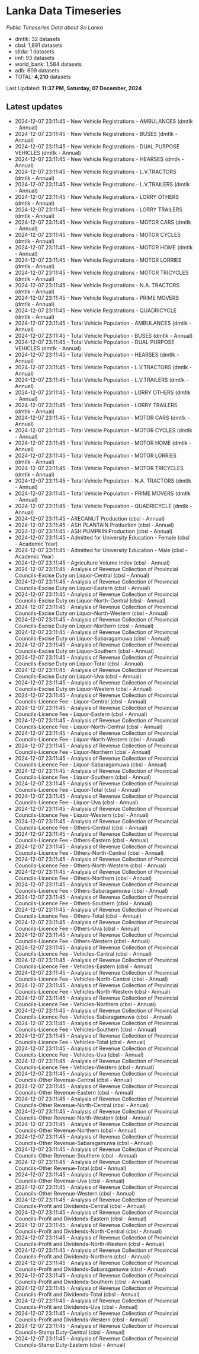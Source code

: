 # Lanka Data Timeseries
*Public Timeseries Data about Sri Lanka*

* dmtlk: 32 datasets
* cbsl: 1,891 datasets
* sltda: 1 datasets
* imf: 93 datasets
* world_bank: 1,584 datasets
* adb: 609 datasets
* TOTAL: **4,210** datasets

Last Updated: **11:37 PM, Saturday, 07 December, 2024**

## Latest updates

* 2024-12-07 23:11:45 - New Vehicle Registrations - AMBULANCES (dmtlk - Annual)
* 2024-12-07 23:11:45 - New Vehicle Registrations - BUSES (dmtlk - Annual)
* 2024-12-07 23:11:45 - New Vehicle Registrations - DUAL PURPOSE VEHICLES (dmtlk - Annual)
* 2024-12-07 23:11:45 - New Vehicle Registrations - HEARSES (dmtlk - Annual)
* 2024-12-07 23:11:45 - New Vehicle Registrations - L.V.TRACTORS (dmtlk - Annual)
* 2024-12-07 23:11:45 - New Vehicle Registrations - L.V.TRAILERS (dmtlk - Annual)
* 2024-12-07 23:11:45 - New Vehicle Registrations - LORRY OTHERS (dmtlk - Annual)
* 2024-12-07 23:11:45 - New Vehicle Registrations - LORRY TRAILERS (dmtlk - Annual)
* 2024-12-07 23:11:45 - New Vehicle Registrations - MOTOR CARS (dmtlk - Annual)
* 2024-12-07 23:11:45 - New Vehicle Registrations - MOTOR CYCLES (dmtlk - Annual)
* 2024-12-07 23:11:45 - New Vehicle Registrations - MOTOR HOME (dmtlk - Annual)
* 2024-12-07 23:11:45 - New Vehicle Registrations - MOTOR LORRIES (dmtlk - Annual)
* 2024-12-07 23:11:45 - New Vehicle Registrations - MOTOR TRICYCLES (dmtlk - Annual)
* 2024-12-07 23:11:45 - New Vehicle Registrations - N.A. TRACTORS (dmtlk - Annual)
* 2024-12-07 23:11:45 - New Vehicle Registrations - PRIME MOVERS (dmtlk - Annual)
* 2024-12-07 23:11:45 - New Vehicle Registrations - QUADRICYCLE (dmtlk - Annual)
* 2024-12-07 23:11:45 - Total Vehicle Population - AMBULANCES (dmtlk - Annual)
* 2024-12-07 23:11:45 - Total Vehicle Population - BUSES (dmtlk - Annual)
* 2024-12-07 23:11:45 - Total Vehicle Population - DUAL PURPOSE VEHICLES (dmtlk - Annual)
* 2024-12-07 23:11:45 - Total Vehicle Population - HEARSES (dmtlk - Annual)
* 2024-12-07 23:11:45 - Total Vehicle Population - L.V.TRACTORS (dmtlk - Annual)
* 2024-12-07 23:11:45 - Total Vehicle Population - L.V.TRAILERS (dmtlk - Annual)
* 2024-12-07 23:11:45 - Total Vehicle Population - LORRY OTHERS (dmtlk - Annual)
* 2024-12-07 23:11:45 - Total Vehicle Population - LORRY TRAILERS (dmtlk - Annual)
* 2024-12-07 23:11:45 - Total Vehicle Population - MOTOR CARS (dmtlk - Annual)
* 2024-12-07 23:11:45 - Total Vehicle Population - MOTOR CYCLES (dmtlk - Annual)
* 2024-12-07 23:11:45 - Total Vehicle Population - MOTOR HOME (dmtlk - Annual)
* 2024-12-07 23:11:45 - Total Vehicle Population - MOTOR LORRIES (dmtlk - Annual)
* 2024-12-07 23:11:45 - Total Vehicle Population - MOTOR TRICYCLES (dmtlk - Annual)
* 2024-12-07 23:11:45 - Total Vehicle Population - N.A. TRACTORS (dmtlk - Annual)
* 2024-12-07 23:11:45 - Total Vehicle Population - PRIME MOVERS (dmtlk - Annual)
* 2024-12-07 23:11:45 - Total Vehicle Population - QUADRICYCLE (dmtlk - Annual)
* 2024-12-07 23:11:45 - ARECANUT Production (cbsl - Annual)
* 2024-12-07 23:11:45 - ASH PLANTAIN Production (cbsl - Annual)
* 2024-12-07 23:11:45 - ASH PUMPKIN Production (cbsl - Annual)
* 2024-12-07 23:11:45 - Admitted for University Education - Female (cbsl - Academic Year)
* 2024-12-07 23:11:45 - Admitted for University Education - Male (cbsl - Academic Year)
* 2024-12-07 23:11:45 - Agriculture Volume Index (cbsl - Annual)
* 2024-12-07 23:11:45 - Analysis of Revenue Collection of Provincial Councils-Excise Duty on Liquor-Central (cbsl - Annual)
* 2024-12-07 23:11:45 - Analysis of Revenue Collection of Provincial Councils-Excise Duty on Liquor-Eastern (cbsl - Annual)
* 2024-12-07 23:11:45 - Analysis of Revenue Collection of Provincial Councils-Excise Duty on Liquor-North-Central (cbsl - Annual)
* 2024-12-07 23:11:45 - Analysis of Revenue Collection of Provincial Councils-Excise Duty on Liquor-North-Western (cbsl - Annual)
* 2024-12-07 23:11:45 - Analysis of Revenue Collection of Provincial Councils-Excise Duty on Liquor-Northern (cbsl - Annual)
* 2024-12-07 23:11:45 - Analysis of Revenue Collection of Provincial Councils-Excise Duty on Liquor-Sabaragamuwa (cbsl - Annual)
* 2024-12-07 23:11:45 - Analysis of Revenue Collection of Provincial Councils-Excise Duty on Liquor-Southern (cbsl - Annual)
* 2024-12-07 23:11:45 - Analysis of Revenue Collection of Provincial Councils-Excise Duty on Liquor-Total (cbsl - Annual)
* 2024-12-07 23:11:45 - Analysis of Revenue Collection of Provincial Councils-Excise Duty on Liquor-Uva (cbsl - Annual)
* 2024-12-07 23:11:45 - Analysis of Revenue Collection of Provincial Councils-Excise Duty on Liquor-Western (cbsl - Annual)
* 2024-12-07 23:11:45 - Analysis of Revenue Collection of Provincial Councils-Licence Fee - Liquor-Central (cbsl - Annual)
* 2024-12-07 23:11:45 - Analysis of Revenue Collection of Provincial Councils-Licence Fee - Liquor-Eastern (cbsl - Annual)
* 2024-12-07 23:11:45 - Analysis of Revenue Collection of Provincial Councils-Licence Fee - Liquor-North-Central (cbsl - Annual)
* 2024-12-07 23:11:45 - Analysis of Revenue Collection of Provincial Councils-Licence Fee - Liquor-North-Western (cbsl - Annual)
* 2024-12-07 23:11:45 - Analysis of Revenue Collection of Provincial Councils-Licence Fee - Liquor-Northern (cbsl - Annual)
* 2024-12-07 23:11:45 - Analysis of Revenue Collection of Provincial Councils-Licence Fee - Liquor-Sabaragamuwa (cbsl - Annual)
* 2024-12-07 23:11:45 - Analysis of Revenue Collection of Provincial Councils-Licence Fee - Liquor-Southern (cbsl - Annual)
* 2024-12-07 23:11:45 - Analysis of Revenue Collection of Provincial Councils-Licence Fee - Liquor-Total (cbsl - Annual)
* 2024-12-07 23:11:45 - Analysis of Revenue Collection of Provincial Councils-Licence Fee - Liquor-Uva (cbsl - Annual)
* 2024-12-07 23:11:45 - Analysis of Revenue Collection of Provincial Councils-Licence Fee - Liquor-Western (cbsl - Annual)
* 2024-12-07 23:11:45 - Analysis of Revenue Collection of Provincial Councils-Licence Fee - Others-Central (cbsl - Annual)
* 2024-12-07 23:11:45 - Analysis of Revenue Collection of Provincial Councils-Licence Fee - Others-Eastern (cbsl - Annual)
* 2024-12-07 23:11:45 - Analysis of Revenue Collection of Provincial Councils-Licence Fee - Others-North-Central (cbsl - Annual)
* 2024-12-07 23:11:45 - Analysis of Revenue Collection of Provincial Councils-Licence Fee - Others-North-Western (cbsl - Annual)
* 2024-12-07 23:11:45 - Analysis of Revenue Collection of Provincial Councils-Licence Fee - Others-Northern (cbsl - Annual)
* 2024-12-07 23:11:45 - Analysis of Revenue Collection of Provincial Councils-Licence Fee - Others-Sabaragamuwa (cbsl - Annual)
* 2024-12-07 23:11:45 - Analysis of Revenue Collection of Provincial Councils-Licence Fee - Others-Southern (cbsl - Annual)
* 2024-12-07 23:11:45 - Analysis of Revenue Collection of Provincial Councils-Licence Fee - Others-Total (cbsl - Annual)
* 2024-12-07 23:11:45 - Analysis of Revenue Collection of Provincial Councils-Licence Fee - Others-Uva (cbsl - Annual)
* 2024-12-07 23:11:45 - Analysis of Revenue Collection of Provincial Councils-Licence Fee - Others-Western (cbsl - Annual)
* 2024-12-07 23:11:45 - Analysis of Revenue Collection of Provincial Councils-Licence Fee - Vehicles-Central (cbsl - Annual)
* 2024-12-07 23:11:45 - Analysis of Revenue Collection of Provincial Councils-Licence Fee - Vehicles-Eastern (cbsl - Annual)
* 2024-12-07 23:11:45 - Analysis of Revenue Collection of Provincial Councils-Licence Fee - Vehicles-North-Central (cbsl - Annual)
* 2024-12-07 23:11:45 - Analysis of Revenue Collection of Provincial Councils-Licence Fee - Vehicles-North-Western (cbsl - Annual)
* 2024-12-07 23:11:45 - Analysis of Revenue Collection of Provincial Councils-Licence Fee - Vehicles-Northern (cbsl - Annual)
* 2024-12-07 23:11:45 - Analysis of Revenue Collection of Provincial Councils-Licence Fee - Vehicles-Sabaragamuwa (cbsl - Annual)
* 2024-12-07 23:11:45 - Analysis of Revenue Collection of Provincial Councils-Licence Fee - Vehicles-Southern (cbsl - Annual)
* 2024-12-07 23:11:45 - Analysis of Revenue Collection of Provincial Councils-Licence Fee - Vehicles-Total (cbsl - Annual)
* 2024-12-07 23:11:45 - Analysis of Revenue Collection of Provincial Councils-Licence Fee - Vehicles-Uva (cbsl - Annual)
* 2024-12-07 23:11:45 - Analysis of Revenue Collection of Provincial Councils-Licence Fee - Vehicles-Western (cbsl - Annual)
* 2024-12-07 23:11:45 - Analysis of Revenue Collection of Provincial Councils-Other Revenue-Central (cbsl - Annual)
* 2024-12-07 23:11:45 - Analysis of Revenue Collection of Provincial Councils-Other Revenue-Eastern (cbsl - Annual)
* 2024-12-07 23:11:45 - Analysis of Revenue Collection of Provincial Councils-Other Revenue-North-Central (cbsl - Annual)
* 2024-12-07 23:11:45 - Analysis of Revenue Collection of Provincial Councils-Other Revenue-North-Western (cbsl - Annual)
* 2024-12-07 23:11:45 - Analysis of Revenue Collection of Provincial Councils-Other Revenue-Northern (cbsl - Annual)
* 2024-12-07 23:11:45 - Analysis of Revenue Collection of Provincial Councils-Other Revenue-Sabaragamuwa (cbsl - Annual)
* 2024-12-07 23:11:45 - Analysis of Revenue Collection of Provincial Councils-Other Revenue-Southern (cbsl - Annual)
* 2024-12-07 23:11:45 - Analysis of Revenue Collection of Provincial Councils-Other Revenue-Total (cbsl - Annual)
* 2024-12-07 23:11:45 - Analysis of Revenue Collection of Provincial Councils-Other Revenue-Uva (cbsl - Annual)
* 2024-12-07 23:11:45 - Analysis of Revenue Collection of Provincial Councils-Other Revenue-Western (cbsl - Annual)
* 2024-12-07 23:11:45 - Analysis of Revenue Collection of Provincial Councils-Profit and Dividends-Central (cbsl - Annual)
* 2024-12-07 23:11:45 - Analysis of Revenue Collection of Provincial Councils-Profit and Dividends-Eastern (cbsl - Annual)
* 2024-12-07 23:11:45 - Analysis of Revenue Collection of Provincial Councils-Profit and Dividends-North-Central (cbsl - Annual)
* 2024-12-07 23:11:45 - Analysis of Revenue Collection of Provincial Councils-Profit and Dividends-North-Western (cbsl - Annual)
* 2024-12-07 23:11:45 - Analysis of Revenue Collection of Provincial Councils-Profit and Dividends-Northern (cbsl - Annual)
* 2024-12-07 23:11:45 - Analysis of Revenue Collection of Provincial Councils-Profit and Dividends-Sabaragamuwa (cbsl - Annual)
* 2024-12-07 23:11:45 - Analysis of Revenue Collection of Provincial Councils-Profit and Dividends-Southern (cbsl - Annual)
* 2024-12-07 23:11:45 - Analysis of Revenue Collection of Provincial Councils-Profit and Dividends-Total (cbsl - Annual)
* 2024-12-07 23:11:45 - Analysis of Revenue Collection of Provincial Councils-Profit and Dividends-Uva (cbsl - Annual)
* 2024-12-07 23:11:45 - Analysis of Revenue Collection of Provincial Councils-Profit and Dividends-Western (cbsl - Annual)
* 2024-12-07 23:11:45 - Analysis of Revenue Collection of Provincial Councils-Stamp Duty-Central (cbsl - Annual)
* 2024-12-07 23:11:45 - Analysis of Revenue Collection of Provincial Councils-Stamp Duty-Eastern (cbsl - Annual)
